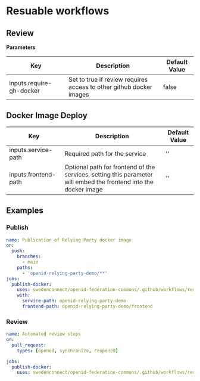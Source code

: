 # Resuable workflows

## Review

**Parameters**

| Key                      | Description                                                         | Default Value |
|--------------------------|---------------------------------------------------------------------|---------------|
| inputs.require-gh-docker | Set to true if review requires access to other github docker images | false         | 

## Docker Image Deploy

| Key                  | Description                                                                                                      | Default Value |
|----------------------|------------------------------------------------------------------------------------------------------------------|---------------|
| inputs.service-path  | Required path for the service                                                                                    | ''            |
| inputs.frontend-path | Optional path for frontend of the services, setting this parameter will embed the frontend into the docker image | ''            |

## Examples

### Publish

```yaml
name: Publication of Relying Party docker image
on:
  push:
    branches:
      - main
    paths:
      - 'openid-relying-party-demo/**'
jobs:
  publish-docker:
    uses: swedenconnect/openid-federation-commons/.github/workflows/resuable-publish.yml@main
    with:
      service-path: openid-relying-party-demo
      frontend-path: openid-relying-party-demo/frontend
 ```

### Review
```yaml
name: Automated review steps
on:
  pull_request:
    types: [opened, synchronize, reopened]

jobs:
  publish-docker:
    uses: swedenconnect/openid-federation-commons/.github/workflows/resuable-review.yml@main
```